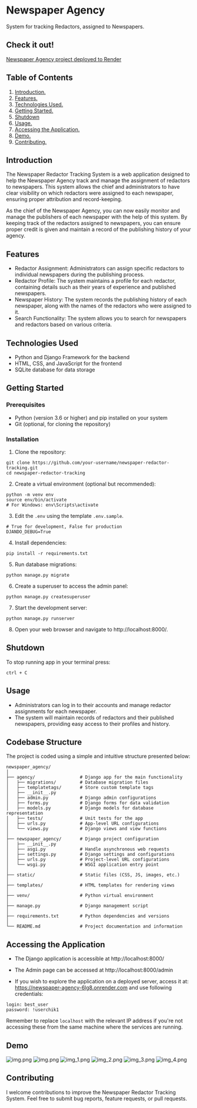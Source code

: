 # Newspaper Agency

System for tracking Redactors, assigned to Newspapers.

## Check it out!
[Newspaper Agency project deployed to Render](https://newspaper-agency-6lg8.onrender.com)

## Table of Contents
1. [ Introduction. ](#introduction)
2. [ Features. ](#features)
3. [ Technologies Used. ](#technologies-used)
4. [ Getting Started. ](#getting-started)
5. [ Shutdown ](#shutdown)
6. [ Usage. ](#usage)
7. [ Accessing the Application. ](#accessing-the-application)
8. [ Demo. ](#demo)
8. [ Contributing. ](#contributing)

## Introduction

The Newspaper Redactor Tracking System is a web application designed to help the Newspaper Agency track and manage the assignment of redactors to newspapers. This system allows the chief and administrators to have clear visibility on which redactors were assigned to each newspaper, ensuring proper attribution and record-keeping.

As the chief of the Newspaper Agency, you can now easily monitor and manage the publishers of each newspaper with the help of this system. By keeping track of the redactors assigned to newspapers, you can ensure proper credit is given and maintain a record of the publishing history of your agency.

## Features
* Redactor Assignment: Administrators can assign specific redactors to individual newspapers during the publishing process.
* Redactor Profile: The system maintains a profile for each redactor, containing details such as their years of experience and published newspapers.
* Newspaper History: The system records the publishing history of each newspaper, along with the names of the redactors who were assigned to it.
* Search Functionality: The system allows you to search for newspapers and redactors based on various criteria.

## Technologies Used

* Python and Django Framework for the backend
* HTML, CSS, and JavaScript for the frontend
* SQLite database for data storage

## Getting Started

### Prerequisites
* Python (version 3.6 or higher) and pip installed on your system
* Git (optional, for cloning the repository)

### Installation
1. Clone the repository:
```
git clone https://github.com/your-username/newspaper-redactor-tracking.git
cd newspaper-redactor-tracking
```

2. Create a virtual environment (optional but recommended):
```
python -m venv env
source env/bin/activate      
# For Windows: env\Scripts\activate
```
3.  Edit the `.env` using the template `.env.sample`.

```
# True for development, False for production
DJANDO_DEBUG=True
```

4. Install dependencies:
```
pip install -r requirements.txt
```

5. Run database migrations:
```
python manage.py migrate
```

6. Create a superuser to access the admin panel:
```
python manage.py createsuperuser
```

7. Start the development server:
```
python manage.py runserver
```

8. Open your web browser and navigate to http://localhost:8000/.

## Shutdown
To stop running app in your terminal press:
```
ctrl + C
```

## Usage
* Administrators can log in to their accounts and manage redactor assignments for each newspaper.
* The system will maintain records of redactors and their published newspapers, providing easy access to their profiles and history.

## Codebase Structure
The project is coded using a simple and intuitive structure presented below:
```
newspaper_agency/
│
├── agency/                 # Django app for the main functionality
│   ├── migrations/         # Database migration files
│   ├── templatetags/       # Store custom template tags
│   ├── __init__.py
│   ├── admin.py            # Django admin configurations
│   ├── forms.py            # Django forms for data validation
│   ├── models.py           # Django models for database representation
│   ├── tests/              # Unit tests for the app
│   ├── urls.py             # App-level URL configurations
│   └── views.py            # Django views and view functions
│
├── newspaper_agency/       # Django project configuration
│   ├── __init__.py
│   ├── asgi.py             # Handle asynchronous web requests
│   ├── settings.py         # Django settings and configurations
│   ├── urls.py             # Project-level URL configurations
│   └── wsgi.py             # WSGI application entry point
│
├── static/                 # Static files (CSS, JS, images, etc.)
│
├── templates/              # HTML templates for rendering views
│
├── venv/                   # Python virtual environment
│
├── manage.py               # Django management script
│
├── requirements.txt        # Python dependencies and versions
│
└── README.md               # Project documentation and information
```

## Accessing the Application
* The Django application is accessible at http://localhost:8000/
* The Admin page can be accessed at http://localhost:8000/admin

* If you wish to explore the application on a deployed server, access it at: https://newspaper-agency-6lg8.onrender.com and use following credentials:
```
login: best_user
password: !userchik1
```

Remember to replace `localhost` with the relevant IP address if you're not accessing these from the same machine where the services are running.

## Demo

![img.png](images_for_readme/home.png)
![img.png](images_for_readme/newsp.png)
![img_1.png](images_for_readme/img_1.png)
![img_2.png](images_for_readme/img_2.png)
![img_3.png](images_for_readme/img_3.png)
![img_4.png](images_for_readme/img_4.png)

## Contributing
I welcome contributions to improve the Newspaper Redactor Tracking System. Feel free to submit bug reports, feature requests, or pull requests.
